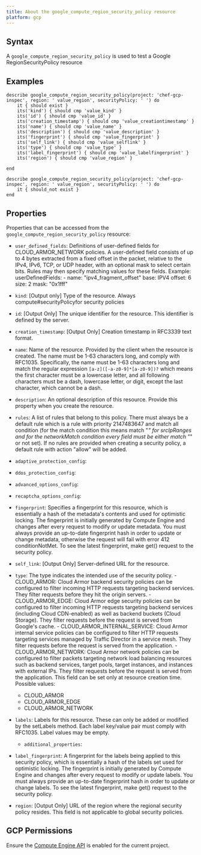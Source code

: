 ```yaml
---
title: About the google_compute_region_security_policy resource
platform: gcp
---
```


## Syntax
A `google_compute_region_security_policy` is used to test a Google RegionSecurityPolicy resource

## Examples
```
describe google_compute_region_security_policy(project: 'chef-gcp-inspec', region: ' value_region', securityPolicy: ' ') do
	it { should exist }
	its('kind') { should cmp 'value_kind' }
	its('id') { should cmp 'value_id' }
	its('creation_timestamp') { should cmp 'value_creationtimestamp' }
	its('name') { should cmp 'value_name' }
	its('description') { should cmp 'value_description' }
	its('fingerprint') { should cmp 'value_fingerprint' }
	its('self_link') { should cmp 'value_selflink' }
	its('type') { should cmp 'value_type' }
	its('label_fingerprint') { should cmp 'value_labelfingerprint' }
	its('region') { should cmp 'value_region' }

end

describe google_compute_region_security_policy(project: 'chef-gcp-inspec', region: ' value_region', securityPolicy: ' ') do
	it { should_not exist }
end
```

## Properties
Properties that can be accessed from the `google_compute_region_security_policy` resource:


  * `user_defined_fields`: Definitions of user-defined fields for CLOUD_ARMOR_NETWORK policies. A user-defined field consists of up to 4 bytes extracted from a fixed offset in the packet, relative to the IPv4, IPv6, TCP, or UDP header, with an optional mask to select certain bits. Rules may then specify matching values for these fields. Example: userDefinedFields: - name: "ipv4_fragment_offset" base: IPV4 offset: 6 size: 2 mask: "0x1fff"

  * `kind`: [Output only] Type of the resource. Always compute#securityPolicyfor security policies

  * `id`: [Output Only] The unique identifier for the resource. This identifier is defined by the server.

  * `creation_timestamp`: [Output Only] Creation timestamp in RFC3339 text format.

  * `name`: Name of the resource. Provided by the client when the resource is created. The name must be 1-63 characters long, and comply with RFC1035. Specifically, the name must be 1-63 characters long and match the regular expression `[a-z]([-a-z0-9]*[a-z0-9])?` which means the first character must be a lowercase letter, and all following characters must be a dash, lowercase letter, or digit, except the last character, which cannot be a dash.

  * `description`: An optional description of this resource. Provide this property when you create the resource.

  * `rules`: A list of rules that belong to this policy. There must always be a default rule which is a rule with priority 2147483647 and match all condition (for the match condition this means match "*" for srcIpRanges and for the networkMatch condition every field must be either match "*" or not set). If no rules are provided when creating a security policy, a default rule with action "allow" will be added.

  * `adaptive_protection_config`: 

  * `ddos_protection_config`: 

  * `advanced_options_config`: 

  * `recaptcha_options_config`: 

  * `fingerprint`: Specifies a fingerprint for this resource, which is essentially a hash of the metadata's contents and used for optimistic locking. The fingerprint is initially generated by Compute Engine and changes after every request to modify or update metadata. You must always provide an up-to-date fingerprint hash in order to update or change metadata, otherwise the request will fail with error 412 conditionNotMet. To see the latest fingerprint, make get() request to the security policy.

  * `self_link`: [Output Only] Server-defined URL for the resource.

  * `type`: The type indicates the intended use of the security policy. - CLOUD_ARMOR: Cloud Armor backend security policies can be configured to filter incoming HTTP requests targeting backend services. They filter requests before they hit the origin servers. - CLOUD_ARMOR_EDGE: Cloud Armor edge security policies can be configured to filter incoming HTTP requests targeting backend services (including Cloud CDN-enabled) as well as backend buckets (Cloud Storage). They filter requests before the request is served from Google's cache. - CLOUD_ARMOR_INTERNAL_SERVICE: Cloud Armor internal service policies can be configured to filter HTTP requests targeting services managed by Traffic Director in a service mesh. They filter requests before the request is served from the application. - CLOUD_ARMOR_NETWORK: Cloud Armor network policies can be configured to filter packets targeting network load balancing resources such as backend services, target pools, target instances, and instances with external IPs. They filter requests before the request is served from the application. This field can be set only at resource creation time.
  Possible values:
    * CLOUD_ARMOR
    * CLOUD_ARMOR_EDGE
    * CLOUD_ARMOR_NETWORK

  * `labels`: Labels for this resource. These can only be added or modified by the setLabels method. Each label key/value pair must comply with RFC1035. Label values may be empty.

    * `additional_properties`: 

  * `label_fingerprint`: A fingerprint for the labels being applied to this security policy, which is essentially a hash of the labels set used for optimistic locking. The fingerprint is initially generated by Compute Engine and changes after every request to modify or update labels. You must always provide an up-to-date fingerprint hash in order to update or change labels. To see the latest fingerprint, make get() request to the security policy.

  * `region`: [Output Only] URL of the region where the regional security policy resides. This field is not applicable to global security policies.


## GCP Permissions

Ensure the [Compute Engine API](https://console.cloud.google.com/apis/library/compute.googleapis.com/) is enabled for the current project.
